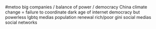 #metoo
big companies / balance of power / democracy
China
climate change = failure to coordinate
dark age of internet
democracy but powerless
lgbtq
medias
population renewal
rich/poor gini
social medias
social networks
